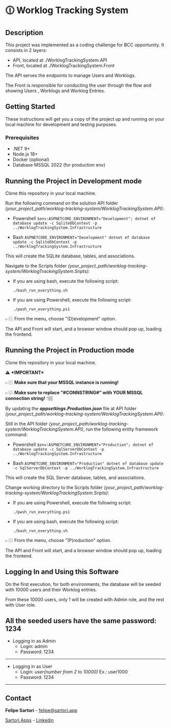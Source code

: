 # 🕧 Worklog Tracking System

## Description

This project was implemented as a coding challenge for BCC opportunity.
It consists in 2 layers:

- API, located at ./WorklogTrackingSystem.API
- Front, located at ./WorklogTrackingSystem.Front

The API serves the endpoints to manage Users and Worklogs.

The Front is responsible for conducting the user through the flow and showing Users , Worklogs and Worklog Entries.

## Getting Started

These instructions will get you a copy of the project up and running on your local machine for development and testing purposes.

### Prerequisites

- .NET 9+
- Node.js 18+
- Docker (optional)
- Database MSSQL 2022 (for production env)

## Running the Project in Development mode

Clone this repository in your local machine.

Run the following command on the solution API folder _(your_project_path/worklog-tracking-system/WorklogTrackingSystem.API)_:

- Powershell
  `$env:ASPNETCORE_ENVIRONMENT="Development"; dotnet ef database update -c SqliteDbContext -p ../WorklogTrackingSystem.Infrastructure`

- Bash
  `ASPNETCORE_ENVIRONMENT="Development" dotnet ef database update -c SqliteDbContext -p ../WorklogTrackingSystem.Infrastructure`

This will create the SQLite database, tables, and associations.

Navigate to the Scripts folder _(your_project_path/worklog-tracking-system/WorklogTrackingSystem.Sripts)_:

- If you are using bash, execute the following script:

  `./bash_run_everything.sh`

- If you are using Powershell, execute the following script:

  `./pwsh_run_everything.ps1`

👉🏼 From the menu, choose "(D)evelopment" option.

The API and Front will start, and a browser window should pop up, loading the frontend.

## Running the Project in Production mode

Clone this repository in your local machine.

⚠️ **\*IMPORTANT\***

👉🏼 **Make sure that your MSSQL instance is running!**

👉🏼 **Make sure to replace "#CONNSTRING#" with YOUR MSSQL connection string!** 👇🏽

By updating the **_appsettings.Production.json_** file at API folder _(your_project_path/worklog-tracking-system/WorklogTrackingSystem.API)_:

Still in the API folder _(your_project_path/worklog-tracking-system/WorklogTrackingSystem.API)_, run the following entity framework command:

- Powershell
  `$env:ASPNETCORE_ENVIRONMENT="Production"; dotnet ef database update -c SqlServerDbContext -p ../WorklogTrackingSystem.Infrastructure`

- Bash
  `ASPNETCORE_ENVIRONMENT="Production" dotnet ef database update -c SqlServerDbContext -p ../WorklogTrackingSystem.Infrastructure`

This will create the SQL Server database, tables, and associations.

Change working directory to the Scripts folder _(your_project_path/worklog-tracking-system/WorklogTrackingSystem.Sripts)_:

- If you are using Powershell, execute the following script:

  `./pwsh_run_everything.ps1`

- If you are using bash, execute the following script:

  `./bash_run_everything.sh`

👉🏼 From the menu, choose "(P)roduction" option.

The API and Front will start, and a browser window should pop up, loading the frontend.

## Logging In and Using this Software

On the first execution, for both environments, the database will be seeded with 10000 users and their Worklog entries.

From these 10000 users, only 1 will be created with Admin role, and the rest with User role.

## All the seeded users have the same password: **1234**

- Logging in as Admin
  - Login: admin
  - Password: 1234

---

- Logging in as User
  - Login: _user(number from 2 to 10000)_ Ex.: user1000
  - Password: 1234

---

## Contact

**Felipe Sartori** - felipe@sartori.app

[Sartori Apps](https://www.sartori.app) - [Linkedin](#https://www.linkedin.com/in/ff-sartori/)
